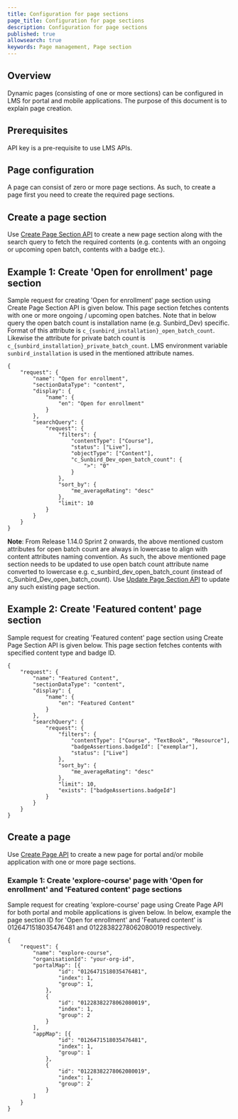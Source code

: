 ```yaml
---
title: Configuration for page sections 
page_title: Configuration for page sections
description: Configuration for page sections
published: true
allowsearch: true
keywords: Page management, Page section
---
```

## Overview
Dynamic pages (consisting of one or more sections) can be configured in LMS for portal and mobile applications. The purpose of this document is to explain page creation.

## Prerequisites
API key is a pre-requisite to use LMS APIs.

## Page configuration
A page can consist of zero or more page sections. As such, to create a page first you need to create the required page sections.

## Create a page section
Use [Create Page Section API](http://docs.sunbird.org/latest/apis/pagesapi/#operation/SectionCreatePost) to create a new page section along with the search query to fetch the required contents (e.g. contents with an ongoing or upcoming open batch, contents with a badge etc.).

## Example 1: Create 'Open for enrollment' page section
Sample request for creating 'Open for enrollment' page section using Create Page Section API is given below. This page section fetches contents with one or more ongoing / upcoming open batches. Note that in below query the open batch count is installation name (e.g. Sunbird_Dev) specific. Format of this attribute is ```c_{sunbird_installation}_open_batch_count```. Likewise the attribute for private batch count is ```c_{sunbird_installation}_private_batch_count```. LMS environment variable ```sunbird_installation``` is used in the mentioned attribute names.

```
{
    "request": {
        "name": "Open for enrollment",
        "sectionDataType": "content",
        "display": {
            "name": {
                "en": "Open for enrollment"
            }
        },
        "searchQuery": {
            "request": {
                "filters": {
                    "contentType": ["Course"],
                    "status": ["Live"],
                    "objectType": ["Content"],
                    "c_Sunbird_Dev_open_batch_count": {
                        ">": "0"
                    }
                },
                "sort_by": {
                    "me_averageRating": "desc"
                },
                "limit": 10
            }
        }
    }
}
```

**Note**: From Release 1.14.0 Sprint 2 onwards, the above mentioned custom attributes for open batch count are always in lowercase to align with content attributes naming convention. As such, the above mentioned page section needs to be updated to use open batch count attribute name converted to lowercase e.g. c_sunbird_dev_open_batch_count (instead of c_Sunbird_Dev_open_batch_count). Use [Update Page Section API](http://docs.sunbird.org/latest/apis/pagesapi/#operation/SectionUpdatePatch) to update any such existing page section.

## Example 2: Create 'Featured content' page section
Sample request for creating 'Featured content' page section using Create Page Section API is given below. This page section fetches contents with specified content type and badge ID.
```
{
    "request": {
        "name": "Featured Content",
        "sectionDataType": "content",
        "display": {
            "name": {
                "en": "Featured Content"
            }
        },
        "searchQuery": {
            "request": {
                "filters": {
                    "contentType": ["Course", "TextBook", "Resource"],
                    "badgeAssertions.badgeId": ["exemplar"],
                    "status": ["Live"]
                },
                "sort_by": {
                    "me_averageRating": "desc"
                },
                "limit": 10,
                "exists": ["badgeAssertions.badgeId"]
            }
        }
    }
}
```

## Create a page
Use [Create Page API](http://docs.sunbird.org/latest/apis/pagesapi/#operation/CreatePost) to create a new page for portal and/or mobile application with one or more page sections.

### Example 1: Create 'explore-course' page with 'Open for enrollment' and 'Featured content' page sections
Sample request for creating 'explore-course' page using Create Page API for both portal and mobile applications is given below. In below, example the page section ID for 'Open for enrollment' and 'Featured content' is 0126471518035476481 and 01228382278062080019 respectively.
```
{
    "request": {
        "name": "explore-course",
        "organisationId": "your-org-id",
        "portalMap": [{
                "id": "0126471518035476481",
                "index": 1,
                "group": 1,
            },
            {
                "id": "01228382278062080019",
                "index": 1,
                "group": 2
            }
        ],
        "appMap": [{
                "id": "0126471518035476481",
                "index": 1,
                "group": 1
            },
            {
                "id": "01228382278062080019",
                "index": 1,
                "group": 2
            }
        ]
    }
}
```
